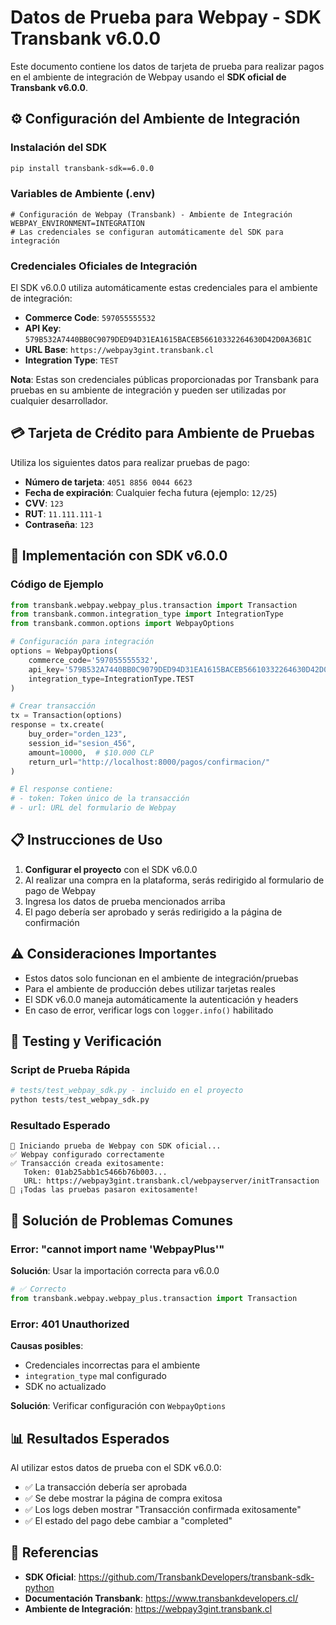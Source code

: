 # Datos de Prueba para Webpay - SDK Transbank v6.0.0

Este documento contiene los datos de tarjeta de prueba para realizar pagos en el ambiente de integración de Webpay usando el **SDK oficial de Transbank v6.0.0**.

## ⚙️ Configuración del Ambiente de Integración

### Instalación del SDK
```bash
pip install transbank-sdk==6.0.0
```

### Variables de Ambiente (.env)
```env
# Configuración de Webpay (Transbank) - Ambiente de Integración
WEBPAY_ENVIRONMENT=INTEGRATION
# Las credenciales se configuran automáticamente del SDK para integración
```

### Credenciales Oficiales de Integración
El SDK v6.0.0 utiliza automáticamente estas credenciales para el ambiente de integración:

- **Commerce Code**: `597055555532`
- **API Key**: `579B532A7440BB0C9079DED94D31EA1615BACEB56610332264630D42D0A36B1C`
- **URL Base**: `https://webpay3gint.transbank.cl`
- **Integration Type**: `TEST`

**Nota**: Estas son credenciales públicas proporcionadas por Transbank para pruebas en su ambiente de integración y pueden ser utilizadas por cualquier desarrollador.

## 💳 Tarjeta de Crédito para Ambiente de Pruebas

Utiliza los siguientes datos para realizar pruebas de pago:

- **Número de tarjeta**: `4051 8856 0044 6623`
- **Fecha de expiración**: Cualquier fecha futura (ejemplo: `12/25`)
- **CVV**: `123`
- **RUT**: `11.111.111-1`
- **Contraseña**: `123`

## 🔧 Implementación con SDK v6.0.0

### Código de Ejemplo
```python
from transbank.webpay.webpay_plus.transaction import Transaction
from transbank.common.integration_type import IntegrationType
from transbank.common.options import WebpayOptions

# Configuración para integración
options = WebpayOptions(
    commerce_code='597055555532',
    api_key='579B532A7440BB0C9079DED94D31EA1615BACEB56610332264630D42D0A36B1C',
    integration_type=IntegrationType.TEST
)

# Crear transacción
tx = Transaction(options)
response = tx.create(
    buy_order="orden_123",
    session_id="sesion_456",
    amount=10000,  # $10.000 CLP
    return_url="http://localhost:8000/pagos/confirmacion/"
)

# El response contiene:
# - token: Token único de la transacción
# - url: URL del formulario de Webpay
```

## 📋 Instrucciones de Uso

1. **Configurar el proyecto** con el SDK v6.0.0
2. Al realizar una compra en la plataforma, serás redirigido al formulario de pago de Webpay
3. Ingresa los datos de prueba mencionados arriba
4. El pago debería ser aprobado y serás redirigido a la página de confirmación

## ⚠️ Consideraciones Importantes

- Estos datos solo funcionan en el ambiente de integración/pruebas
- Para el ambiente de producción debes utilizar tarjetas reales
- El SDK v6.0.0 maneja automáticamente la autenticación y headers
- En caso de error, verificar logs con `logger.info()` habilitado

## 🧪 Testing y Verificación

### Script de Prueba Rápida
```python
# tests/test_webpay_sdk.py - incluido en el proyecto
python tests/test_webpay_sdk.py
```

### Resultado Esperado
```
🚀 Iniciando prueba de Webpay con SDK oficial...
✅ Webpay configurado correctamente
✅ Transacción creada exitosamente:
   Token: 01ab25abb1c5466b76b003...
   URL: https://webpay3gint.transbank.cl/webpayserver/initTransaction
🎉 ¡Todas las pruebas pasaron exitosamente!
```

## 🚨 Solución de Problemas Comunes

### Error: "cannot import name 'WebpayPlus'"
**Solución**: Usar la importación correcta para v6.0.0
```python
# ✅ Correcto
from transbank.webpay.webpay_plus.transaction import Transaction
```

### Error: 401 Unauthorized
**Causas posibles**:
- Credenciales incorrectas para el ambiente
- `integration_type` mal configurado
- SDK no actualizado

**Solución**: Verificar configuración con `WebpayOptions`

## 📊 Resultados Esperados

Al utilizar estos datos de prueba con el SDK v6.0.0:
- ✅ La transacción debería ser aprobada
- ✅ Se debe mostrar la página de compra exitosa
- ✅ Los logs deben mostrar "Transacción confirmada exitosamente"
- ✅ El estado del pago debe cambiar a "completed"

## 🔗 Referencias

- **SDK Oficial**: https://github.com/TransbankDevelopers/transbank-sdk-python
- **Documentación Transbank**: https://www.transbankdevelopers.cl/
- **Ambiente de Integración**: https://webpay3gint.transbank.cl
